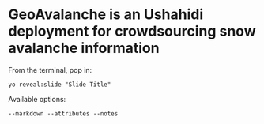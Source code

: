 
# GeoAvalanche is an Ushahidi deployment for crowdsourcing snow avalanche information

From the terminal, pop in:

  ```yo reveal:slide "Slide Title"```

Available options:

 ```--markdown --attributes --notes```
